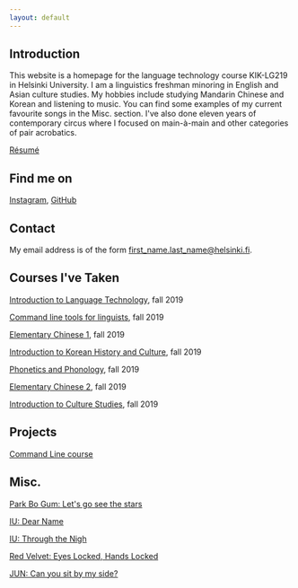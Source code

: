 ```yaml
---
layout: default
---
```


## Introduction

This website is a homepage for the language technology course KIK-LG219 in Helsinki University.
I am a linguistics freshman minoring in English and Asian culture studies. My hobbies include studying
Mandarin Chinese and Korean and listening to music. You can find some examples of my current favourite
songs in the Misc. section. I've also done eleven years of contemporary circus where I focused on main-à-main
and other categories of pair acrobatics.

[Résumé](https://www.overleaf.com/read/prghygzkhtbj)

## Find me on

[Instagram](https://instagram.com/hiljasi), [GitHub](https://github.com/hiljasi)

## Contact

My email address is of the form first_name.last_name@helsinki.fi. 

## Courses I've Taken

[Introduction to Language Technology](https://courses.helsinki.fi/fi/kik-405/130355898), fall 2019

[Command line tools for linguists](https://courses.helsinki.fi/fi/kik-lg219/129824412), fall 2019

[Elementary Chinese 1](https://courses.helsinki.fi/fi/992304/129445117), fall 2019

[Introduction to Korean History and Culture](https://courses.helsinki.fi/en/KUKA-AA212/130786038), fall 2019

[Phonetics and Phonology](https://courses.helsinki.fi/fi/KIK-LG101/129823217), fall 2019

[Elementary Chinese 2](https://courses.helsinki.fi/fi/992305/129445139), fall 2019

[Introduction to Culture Studies](https://courses.helsinki.fi/fi/KUKA-101/131937014), fall 2019

## Projects

[Command Line course](https://github.com/hiljasi/cmdline-course)

## Misc.

[Park Bo Gum: Let's go see the stars](https://www.youtube.com/watch?v=rDuB8Irvyhs)

[IU: Dear Name](https://www.youtube.com/watch?v=8zsYZFvKniw)

[IU: Through the Nigh](https://www.youtube.com/watch?v=BzYnNdJhZQw)

[Red Velvet: Eyes Locked, Hands Locked](https://www.youtube.com/watch?v=Wn9MFo6tzJc)

[JUN: Can you sit by my side?](https://www.youtube.com/watch?v=GLzJq1Idlb0)